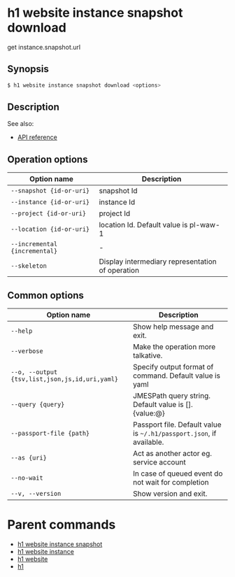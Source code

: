 
# h1 website instance snapshot download

get instance.snapshot.url

## Synopsis

```bash
$ h1 website instance snapshot download <options>
```

## Description

See also:

* [API reference](https://api.hyperone.com/v2/docs#operation/v1:website:instance.snapshot.url:get)

## Operation options

| Option name                       | Description                                      |
| --------------------------------- | ------------------------------------------------ |
| ```--snapshot {id-or-uri}```      | snapshot Id                                      |
| ```--instance {id-or-uri}```      | instance Id                                      |
| ```--project {id-or-uri}```       | project Id                                       |
| ```--location {id-or-uri}```      | location Id. Default value is pl-waw-1           |
| ```--incremental {incremental}``` | -                                                |
| ```--skeleton```                  | Display intermediary representation of operation |

## Common options

| Option name                                        | Description                                                              |
| -------------------------------------------------- | ------------------------------------------------------------------------ |
| ```--help```                                       | Show help message and exit.                                              |
| ```--verbose```                                    | Make the operation more talkative.                                       |
| ```--o, --output {tsv,list,json,js,id,uri,yaml}``` | Specify output format of command. Default value is yaml                  |
| ```--query {query}```                              | JMESPath query string. Default value is [].\{value:@\}                   |
| ```--passport-file {path}```                       | Passport file. Default value is ```~/.h1/passport.json```, if available. |
| ```--as {uri}```                                   | Act as another actor eg. service account                                 |
| ```--no-wait```                                    | In case of queued event do not wait for completion                       |
| ```--v, --version```                               | Show version and exit.                                                   |

# Parent commands

* [h1 website instance snapshot](./../README.md)
* [h1 website instance](./../../README.md)
* [h1 website](./../../../README.md)
* [h1](./../../../../README.md)
